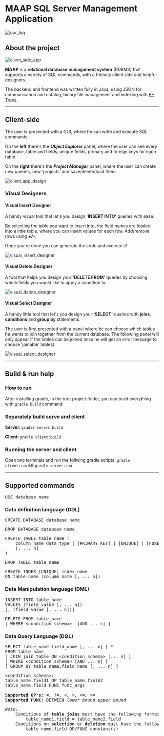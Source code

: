 # MAAP SQL Server Management Application

![our_log](https://github.com/2023-AB2-projects/ab2-project-nemleszkitolmasolni/blob/new_develop/client/src/main/java/images/logo_wide.png)

## About the project

![client_side_app](https://github.com/2023-AB2-projects/ab2-project-nemleszkitolmasolni/blob/new_develop/client/src/main/java/images/light_and_dark_mode.png)

**MAAP** is a **relational database managament system** (RDBMS) that supports a variety of SQL commands, with a friendly client side and helpful designers.

The backend and frontend was written fully in Java, using JSON for communication and catalog, binary file management and indexing with [B+ Trees](https://en.wikipedia.org/wiki/B%2B_tree).

---

## Client-side

The user is presented with a GUI, where he can write and execute SQL commands.

On the **left** there's the ***Object Explorer*** panel, where the user can see every
database, table and fields, unique fields, primary and foreign keys for each table.

On the **right** there's the ***Project Manager*** panel, where the user can create new queries, new 'projects' and save/delete/load them.

![client_app_design](https://github.com/2023-AB2-projects/ab2-project-nemleszkitolmasolni/blob/new_develop/client/src/main/java/images/client_app.png)

### Visual Designers

#### Visual Insert Designer

A handy visual tool that let's you design **'INSERT INTO'** queries with ease.

By selecting the table you want to insert into, the field names are loaded into a little table, where you can insert values for each row.
Add/remove rows using ***+/-***.

Once you're done you can generate the code and execute it!

![visual_insert_designer](https://github.com/2023-AB2-projects/ab2-project-nemleszkitolmasolni/blob/new_develop/client/src/main/java/images/visual_insert_designer.png)

#### Visual Delete Designer

A tool that helps you design your **'DELETE FROM'** queries by choosing which fields you would like to apply a condition to.

![visual_delete_designer](https://github.com/2023-AB2-projects/ab2-project-nemleszkitolmasolni/blob/new_develop/client/src/main/java/images/visual_delete_designer.png)

#### Visual Select Designer

A handy little tool that let's you design your **'SELECT'** queries with **joins**, **conditions** and **group by** statements.

The user is first presented with a panel where he can choose which tables he wants to join together from the current database.
The following panel will only appear if the tables can be joined (else he will get an error message to choose 'joinable' tables):

![visual_select_designer](https://github.com/2023-AB2-projects/ab2-project-nemleszkitolmasolni/blob/new_develop/client/src/main/java/images/visual_select_designer.png)

---

## Build & run help

### How to run

After installing gradle, in the root project folder, you can build everything with `gradle build` command.

### Separately build serve and client

<b> Server: </b> <code>gradle server:build</code>

<b> Client: </b> <code>gradle client:build</code>

### Running the server and client
Open two terminals and run the follwing gradle scripts:
<code>gradle client:run</code> 
&& <code>gradle server:run</code> 

---

## Supported commands

<pre>
USE database_name
</pre>

### Data definition language (DDL)

<pre>
CREATE DATABASE database_name
</pre>

<pre>
DROP DATABASE database_name
</pre>

<pre>
CREATE TABLE table_name (
    column_name data_type [ [PRIMARY KEY] | [UNIQUE] | [FOREIGN KEY REFERENCES reference_table(reference_field)] ]
    [, ... n]
)
</pre>

<pre>
DROP TABLE table_name
</pre>

<pre>
CREATE INDEX [UNIQUE] index_name
ON table_name (column_name [, ... n])
</pre>

### Data Manipulation language (DML)

<pre>
INSERT INTO table_name
VALUES (field_value [, ... n])
[, (field_value [, ... n])]
</pre>

<pre>
DELETE FROM table_name
[ WHERE &lt;condition_schema&gt;  [AND ... n] ]
</pre>

### Data Query Language (DQL)

<pre>
SELECT table_name.field_name [, ... n] | *
FROM table_name
[ JOIN join_table ON &lt;condition_schema&gt; [... n] ]
[ WHERE &lt;condition_schema&gt; [AND ... n] ]
[ GROUP BY table_name.field_name [, ... n] ]
</pre>

<pre>
&lt;condition_schema&gt;:
table_name.field1 OP table_name.field2
table_name.field FUNC func_args

<b>Supported OP's:</b> <i>=, !=, <, >, <=, >=</i>
<b>Supported FUNC:</b> BETWEEN <i>lower_bound upper_bound</i>
</pre>

<pre>
<i>Note:</i> 
    Conditions of <b>table joins</b> must have the following format: 
        table_name1.field = table_name2.field
    Conditions on <b>selection</b> or <b>deletion</b> must have the following format:
        table_name.field OP/FUNC constant(s)
</pre>
